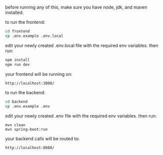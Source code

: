 before running any of this, make sure you have node, jdk, and maven installed.

to run the frontend:

```bash
cd frontend
cp .env.example .env.local
```

edit your newly created .env.local file with the required env variables. then run:

```bash
npm install
npm run dev
```

your frontend will be running on:

```bash
http://localhost:3000/
```

to run the backend:

```bash
cd backend
cp .env.example .env
```

edit your newly created .env file with the required env variables. then run:

```bash:
mvn clean
mvn spring-boot:run
```

your backend calls will be routed to:

```bash
http://localhost:8080/
```

